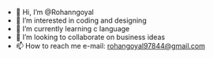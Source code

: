 - 👋 Hi, I’m @Rohanngoyal
- 👀 I’m interested in coding and designing 
- 🌱 I’m currently learning c language 
- 💞️ I’m looking to collaborate on business ideas 
- 📫 How to reach me e-mail: rohangoyal97844@gmail.com


<!---
Rohanngoyal/Rohanngoyal is a ✨ special ✨ repository because its `README.md` (this file) appears on your GitHub profile.
You can click the Preview link to take a look at your changes.
--->
